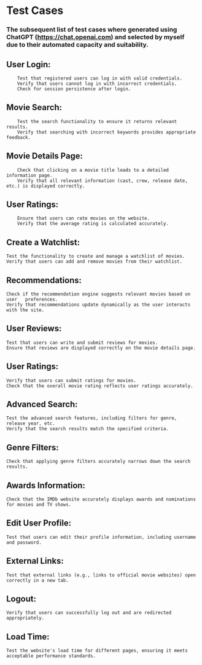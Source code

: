# Test Cases
### The subsequent list of test cases where generated using ChatGPT (https://chat.openai.com) and selected by myself due to their automated capacity and suitability.

 ## User Login:
        Test that registered users can log in with valid credentials.
        Verify that users cannot log in with incorrect credentials.
        Check for session persistence after login.
        
 ## Movie Search:
        Test the search functionality to ensure it returns relevant results.
        Verify that searching with incorrect keywords provides appropriate feedback.
        
 ## Movie Details Page:
        Check that clicking on a movie title leads to a detailed information page.
        Verify that all relevant information (cast, crew, release date, etc.) is displayed correctly.

## User Ratings:
        Ensure that users can rate movies on the website.
        Verify that the average rating is calculated accurately.

## Create a Watchlist:
    Test the functionality to create and manage a watchlist of movies.
    Verify that users can add and remove movies from their watchlist.

## Recommendations:
    Check if the recommendation engine suggests relevant movies based on user 	preferences.
    Verify that recommendations update dynamically as the user interacts with the site.

## User Reviews:
    Test that users can write and submit reviews for movies.
    Ensure that reviews are displayed correctly on the movie details page.

## User Ratings:
    Verify that users can submit ratings for movies.
    Check that the overall movie rating reflects user ratings accurately.

## Advanced Search:
    Test the advanced search features, including filters for genre, release year, etc.
    Verify that the search results match the specified criteria.

## Genre Filters:
    Check that applying genre filters accurately narrows down the search results.

## Awards Information:
    Check that the IMDb website accurately displays awards and nominations for movies and TV shows.

## Edit User Profile:
    Test that users can edit their profile information, including username and password.

## External Links:
    Test that external links (e.g., links to official movie websites) open correctly in a new tab.

## Logout:
    Verify that users can successfully log out and are redirected appropriately.

## Load Time:
    Test the website's load time for different pages, ensuring it meets acceptable performance standards.

